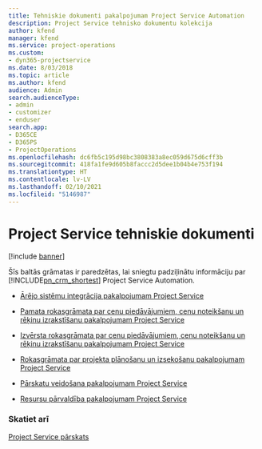 ```yaml
---
title: Tehniskie dokumenti pakalpojumam Project Service Automation
description: Project Service tehnisko dokumentu kolekcija
author: kfend
manager: kfend
ms.service: project-operations
ms.custom:
- dyn365-projectservice
ms.date: 8/03/2018
ms.topic: article
ms.author: kfend
audience: Admin
search.audienceType:
- admin
- customizer
- enduser
search.app:
- D365CE
- D365PS
- ProjectOperations
ms.openlocfilehash: dc6fb5c195d98bc3808383a8ec059d675d6cff3b
ms.sourcegitcommit: 418fa1fe9d605b8faccc2d5dee1b04b4e753f194
ms.translationtype: HT
ms.contentlocale: lv-LV
ms.lasthandoff: 02/10/2021
ms.locfileid: "5146987"
---
```

# <a name="white-papers-for-project-service"></a>Project Service tehniskie dokumenti

[!include [banner](../includes/psa-now-project-operations.md)]

Šīs baltās grāmatas ir paredzētas, lai sniegtu padziļinātu informāciju par [!INCLUDE[pn_crm_shortest](../includes/pn-crm-shortest.md)] Project Service Automation.

-   [Ārējo sistēmu integrācija pakalpojumam Project Service](https://go.microsoft.com/fwlink/?LinkId=825445)

-   [Pamata rokasgrāmata par cenu piedāvājumiem, cenu noteikšanu un rēķinu izrakstīšanu pakalpojumam Project Service](https://go.microsoft.com/fwlink/?LinkId=825241)

-   [Izvērsta rokasgrāmata par cenu piedāvājumiem, cenu noteikšanu un rēķinu izrakstīšanu pakalpojumam Project Service](https://go.microsoft.com/fwlink/?LinkId=825242)

-   [Rokasgrāmata par projekta plānošanu un izsekošanu pakalpojumam Project Service](https://go.microsoft.com/fwlink/?LinkId=825243)

-   [Pārskatu veidošana pakalpojumam Project Service](https://go.microsoft.com/fwlink/?LinkId=825446)

-   [Resursu pārvaldība pakalpojumam Project Service](https://go.microsoft.com/fwlink/?LinkId=825244)

### <a name="see-also"></a>Skatiet arī
 [Project Service pārskats](../psa/overview.md)
